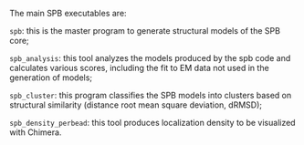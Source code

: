 The main SPB executables are:

`spb`: this is the master program to generate structural models of the SPB core;

`spb_analysis`: this tool analyzes the models produced by the spb code and calculates various scores, including the fit to EM data not used in the generation of models;

`spb_cluster`: this program classifies the SPB models into clusters based on structural similarity (distance root mean square deviation, dRMSD);

`spb_density_perbead`: this tool produces localization density to be visualized with Chimera.
